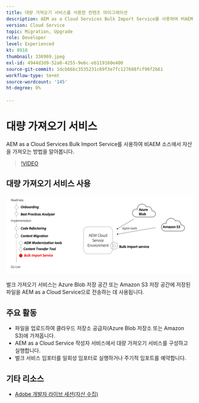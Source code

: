 ```yaml
---
title: 대량 가져오기 서비스를 사용한 컨텐츠 마이그레이션
description: AEM as a Cloud Services Bulk Import Service를 사용하여 비AEM 소스에서 자산을 가져오는 방법을 알아봅니다.
version: Cloud Service
topic: Migration, Upgrade
role: Developer
level: Experienced
kt: 8918
thumbnail: 336969.jpeg
exl-id: 4944d3d9-52a0-4255-9e6c-eb119160e400
source-git-commit: 1dcb66bc3535231c89f3e7fc127688fcf96f2b61
workflow-type: tm+mt
source-wordcount: '145'
ht-degree: 0%

---
```


# 대량 가져오기 서비스

AEM as a Cloud Services Bulk Import Service를 사용하여 비AEM 소스에서 자산을 가져오는 방법을 알아봅니다.

>[!VIDEO](https://video.tv.adobe.com/v/336969/?quality=12&learn=on)

## 대량 가져오기 서비스 사용

![대량 가져오기 서비스 수명 주기](../assets/bulk-import-service.png)

벌크 가져오기 서비스는 Azure Blob 저장 공간 또는 Amazon S3 저장 공간에 저장된 파일을 AEM as a Cloud Service으로 전송하는 데 사용됩니다.

## 주요 활동

+ 파일을 업로드하여 클라우드 저장소 공급자(Azure Blob 저장소 또는 Amazon S3)에 가져옵니다.
+ AEM as a Cloud Service 작성자 서비스에서 대량 가져오기 서비스를 구성하고 실행합니다.
+ 벌크 서비스 임포터를 일회성 임포터로 실행하거나 주기적 임포트를 예약합니다.

## 기타 리소스

+ [Adobe 개발자 라이브 세션(자산 수집)](https://experienceleague.adobe.com/docs/adobe-developers-live-events/events/2021/feb2021/asset-bulk-ingestion.html?lang=en)

